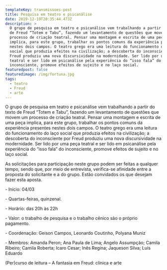 ```yaml
---
templateKey: transmissoes-post
title: Pesquisa em teatro e psicanálise
date: 2019-12-19T20:35:44.473Z
description: >
  O grupo de pesquisa em teatro e psicanálise vem trabalhando a partir do texto
  de Freud “Totem e Tabu”, fazendo um levantamento de questões que movem um
  processo de criação teatral. Pensar uma montagem e escrita de uma peça
  implica, para este grupo, trabalhar os pontos comuns da experiência presentes
  nestes dois campos. O teatro grego era uma leitura do funcionamento do laço
  social que produzia efeitos na civilização; a descoberta do inconsciente por
  Freud produziu uma nova discursividade na modernidade. Ser lido por uma peça
  teatral e ser lido em psicanálise pela experiência do “isso fala” do
  inconsciente, promove efeitos de sujeito e no laço social.
featuredpost: false
featuredimage: /img/fortuna.jpg
tags:
  - teatro
  - Freud
  - arte
---
```


O grupo de pesquisa em teatro e psicanálise vem trabalhando a partir do texto de Freud “Totem e Tabu”, fazendo um levantamento de questões que movem um processo de criação teatral. Pensar uma montagem e escrita de uma peça implica, para este grupo, trabalhar os pontos comuns da experiência presentes nestes dois campos. O teatro grego era uma leitura do funcionamento do laço social que produzia efeitos na civilização; a descoberta do inconsciente por Freud produziu uma nova discursividade na modernidade. Ser lido por uma peça teatral e ser lido em psicanálise pela experiência do “isso fala” do inconsciente, promove efeitos de sujeito e no laço social.

As solicitações para participação neste grupo podem ser feitas a qualquer tempo, sendo que, por meio de entrevista, verifica-se afinidade entre a proposta do solicitante e a do grupo. Estão convidados os que desejam fazer esta aposta.

\- Início: 04/03

\- Quartas-feiras, quinzenal.

\- Horário: das 20h às 22h

\- Valor: o trabalho de pesquisa e o trabalho cênico são o próprio pagamento.

\- Coordenação: Geison Campos, Leonardo Coutinho, Polyana Muniz

\- Membros: Amanda Peron; Ana Paula de Lima; Angelo Assumpção; Camila Ribeiro; Camila Roberta; Icaro Cesar; Inês Regina; Jaqueson Silva; Luís Eduardo

(Per)curso de leitura – A fantasia em Freud: clínica e arte
